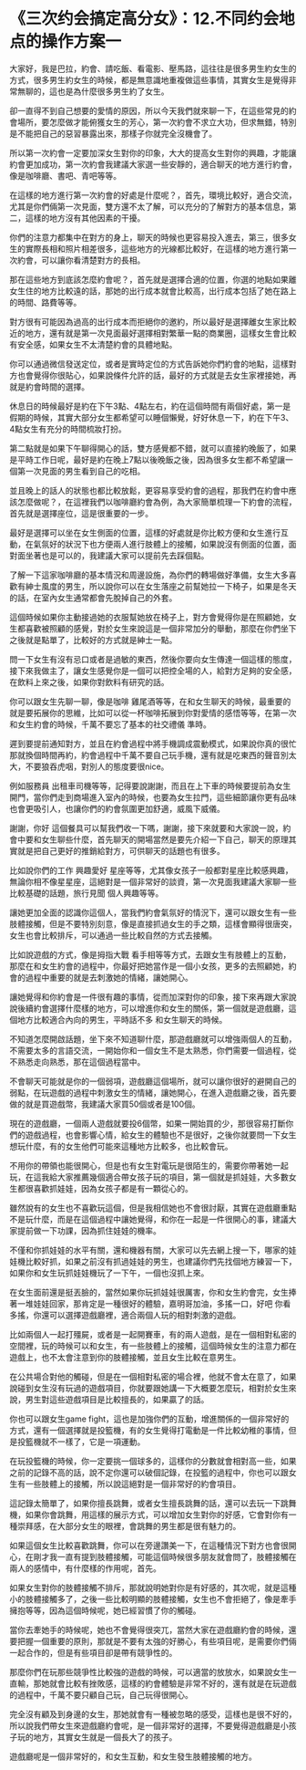# 《三次约会搞定高分女》：12.不同约会地点的操作方案一

大家好，我是巴拉，約會、請吃飯、看電影、壓馬路，這往往是很多男生約女生的方式，很多男生約女生的時候，都是無意識地重複做這些事情，其實女生是覺得非常無聊的，這也是為什麼很多男生約了女生。

卻一直得不到自己想要的愛情的原因，所以今天我們就來聊一下，在這些常見的約會場所，要怎麼做才能俯獲女生的芳心，第一次約會不求立大功，但求無錯，特別是不能把自己的惡習暴露出來，那樣子你就完全沒機會了。

所以第一次約會一定要加深女生對你的印象，大大的提高女生對你的興趣，才能讓約會更加成功，第一次約會我建議大家選一些安靜的，適合聊天的地方進行約會，像是咖啡廳、書吧、青吧等等。

在這樣的地方進行第一次約會的好處是什麼呢？，首先，環境比較好，適合交流，尤其是你們倆第一次見面，雙方還不太了解，可以充分的了解對方的基本信息，第二，這樣的地方沒有其他因素的干擾。

你們的注意力都集中在對方的身上，聊天的時候也更容易投入進去，第三，很多女生的實際長相和照片相差很多，這些地方的光線都比較好，在這樣的地方進行第一次約會，可以讓你看清楚對方的長相。

那在這些地方到底該怎麼約會呢？，首先就是選擇合適的位置，你選的地點如果離女生住的地方比較遠的話，那她的出行成本就會比較高，出行成本包括了她在路上的時間、路費等等。

對方很有可能因為過高的出行成本而拒絕你的邀約，所以最好是選擇離女生家比較近的地方，還有就是第一次見面最好選擇相對繁華一點的商業圈，這樣女生會比較有安全感，如果女生不太清楚約會的具體地點。

你可以通過微信發送定位，或者是實時定位的方式告訴她你們約會的地點，這樣對方也會覺得你很貼心，如果說條件允許的話，最好的方式就是去女生家裡接她，再就是約會時間的選擇。

休息日的時候最好是約在下午3點、4點左右，約在這個時間有兩個好處，第一是假期的時候，其實大部分女生都希望可以睡個懶覺，好好休息一下，約在下午3、4點女生有充分的時間梳妝打扮。

第二點就是如果下午聊得開心的話，雙方感覺都不錯，就可以直接約晚飯了，如果是平時工作日呢，最好是約在晚上7點以後晚飯之後，因為很多女生都不希望讓一個第一次見面的男生看到自己的吃相。

並且晚上的話人的狀態也都比較放鬆，更容易享受約會的過程，那我們在約會中應該怎麼做呢？，在這裡我們以咖啡廳約會為例，為大家簡單梳理一下約會的流程，首先就是選擇座位，這是很重要的一步。

最好是選擇可以坐在女生側面的位置，這樣的好處就是你比較方便和女生進行互動，在氣氛好的狀況下也方便兩人進行肢體上的接觸，如果說沒有側面的位置，面對面坐著也是可以的，我建議大家可以提前先去踩個點。

了解一下這家咖啡廳的基本情況和周邊設施，為你們的轉場做好準備，女生大多喜歡有紳士風度的男生，所以說你可以在女生落座之前幫她拉一下椅子，如果是冬天的話，在室內女生通常都會先脫掉自己的外套。

這個時候如果你主動接過她的衣服幫她放在椅子上，對方會覺得你是在照顧她，女生都喜歡被照顧的感覺，對於女生來說這是一個非常加分的舉動，那麼在你們坐下之後就是點單了，比較好的方式就是紳士一點。

問一下女生有沒有忌口或者是過敏的東西，然後你要向女生傳達一個這樣的態度，接下來我做主了，讓女生感覺你是一個可以把控全場的人，給對方足夠的安全感，在飲料上來之後，如果你對飲料有研究的話。

你可以跟女生先聊一聊，像是咖啡 雞尾酒等等，在和女生聊天的時候，最重要的就是要拓展你的思維，比如可以從一杯咖啡拓展到你對愛情的感悟等等，在第一次和女生約會的時候，千萬不要忘了基本的社交禮儀 準時。

遲到要提前通知對方，並且在約會過程中將手機調成震動模式，如果說你真的很忙 那就換個時間再約，約會過程中千萬不要自己玩手機，還有就是吃東西的聲音別太大，不要狼吞虎咽，對別人的態度要很nice。

例如服務員 出租車司機等等，記得要說謝謝，而且在上下車的時候要提前為女生開門，當你們走到商場進入室內的時候，也要為女生拉門，這些細節讓你更有品味也會更吸引人，也讓你們的約會氛圍更加舒適，威風下威儀。

謝謝，你好 這個餐具可以幫我們收一下嗎，謝謝，接下來就要和大家說一說，約會中要和女生聊些什麼，首先聊天的開場當然是要先介紹一下自己，聊天的原理其實就是把自己更好的推銷給對方，可供聊天的話題也有很多。

比如說你們的工作 興趣愛好 星座等等，尤其像女孩子一般都對星座比較感興趣，無論你相不像星星座，這絕對是一個非常好的談資，第一次見面我建議大家聊一些比較基礎的話題，旅行見聞 個人興趣等等。

讓她更加全面的認識你這個人，當我們約會氣氛好的情況下，還可以跟女生有一些肢體接觸，但是不要特別刻意，像是直接抓過女生的手之類，這樣會顯得很唐突，女生也會比較排斥，可以通過一些比較自然的方式去接觸。

比如說遊戲的方式，像是拇指大戰 看手相等等方式，去跟女生有肢體上的互動，那麼在和女生約會的過程中，你最好把她當作是一個小女孩，更多的去照顧她，約會的過程中重要的就是去刺激她的情緒，讓她開心。

讓她覺得和你約會是一件很有趣的事情，從而加深對你的印象，接下來再跟大家說說後續約會選擇什麼樣的地方，可以增進你和女生的關係，第一個就是遊戲廳，這個地方比較適合內向的男生，平時話不多 和女生聊天的時候。

不知道怎麼開啟話題，坐下來不知道聊什麼，那遊戲廳就可以增強兩個人的互動，不需要太多的言語交流，一開始你和一個女生不是太熟悉，你們需要一個過程，從不熟悉走向熟悉，那在這個過程當中。

不會聊天可能就是你的一個弱項，遊戲廳這個場所，就可以讓你很好的避開自己的弱點，在玩遊戲的過程中刺激女生的情緒，讓她開心，在進入遊戲廳之後，首先要做的就是買遊戲幣，我建議大家買50個或者是100個。

現在的遊戲廳，一個兩人遊戲就要投6個幣，如果一開始買的少，那很容易打斷你們的遊戲過程，也會影響心情，給女生的體驗也不是很好，之後你就要問一下女生想玩什麼，有的女生他們可能來這種地方比較多，也比較會玩。

不用你的帶領也能很開心，但是也有女生對電玩是很陌生的，需要你帶著她一起玩，在這我給大家推薦幾個適合帶女孩子玩的項目，第一個就是抓娃娃，大多數女生都很喜歡抓娃娃，因為女孩子都是有一顆從心的。

雖然說有的女生也不喜歡玩這個，但是我相信她也不會很討厭，其實在遊戲廳重點不是玩什麼，而是在這個過程中讓她覺得，和你在一起是一件很開心的事，建議大家提前做一下功課，因為抓住娃娃的機率。

不僅和你抓娃娃的水平有關，還和機器有關，大家可以先去網上搜一下，哪家的娃娃機比較好抓，如果之前沒有抓過娃娃的男生，也建議你們先找個地方練習一下，如果你和女生玩抓娃娃機玩了一下午，一個也沒抓上來。

在女生面前還是挺丟臉的，當然如果你玩抓娃娃很厲害，你和女生約會完，女生捧著一堆娃娃回家，那肯定是一種很好的體驗，嘉明哥加油，多搖一口，好吧 你看多搖，你還可以選擇遊戲廳裡，適合兩個人玩的相對刺激的遊戲。

比如兩個人一起打殭屍，或者是一起開賽車，有的兩人遊戲，是在一個相對私密的空間裡，玩的時候可以和女生，有一些肢體上的接觸，這個時候女生的注意力都在遊戲上，也不太會注意到你的肢體接觸，並且女生比較在意男生。

在公共場合對他的觸碰，但是在一個相對私密的場合裡，他就不會太在意了，如果說碰到女生沒有玩過的遊戲項目，你就要跟她講一下大概要怎麼玩，相對於女生來說，男生對這些遊戲項目是比較擅長的，如果贏了的話。

你也可以跟女生game fight，這也是加強你們的互動，增進關係的一個非常好的方式，還有一個選擇就是投籃機，有的女生覺得打電動是一件比較幼稚的事情，但是投籃機就不一樣了，它是一項運動。

在玩投籃機的時候，你一定要挑一個球多的，這樣你的分數就會相對高一些，如果之前的記錄不高的話，說不定你還可以破個記錄，在投籃的過程中，你也可以跟女生有一些肢體上的接觸，所以說這絕對是一個非常好的約會項目。

這記錄太簡單了，如果你擅長跳舞，或者女生擅長跳舞的話，還可以去玩一下跳舞機，如果你會跳舞，用這樣的展示方式，可以增加女生對你的好感，它會對你有一種崇拜感，在大部分女生的眼裡，會跳舞的男生都是很有魅力的。

如果這個女生比較喜歡跳舞，你可以在旁邊讚美一下，在這種情況下對方也會很開心，在剛才我一直有提到肢體接觸，可能這個時候很多朋友就會問了，肢體接觸在兩人的感情中，有什麼樣的作用呢，首先。

如果女生對你的肢體接觸不排斥，那就說明她對你是有好感的，其次呢，就是這種小的肢體接觸多了，之後一些比較明顯的肢體接觸，女生也不會拒絕了，像是牽手擁抱等等，因為這個時候呢，她已經習慣了你的觸碰。

當你去牽她手的時候呢，她也不會覺得很突兀，當然大家在遊戲廳約會的時候，還要把握一個重要的原則，那就是不要有太強的好勝心，有些項目呢，是需要你們倆一起合作的，但是有些項目卻是帶有競爭性的。

那麼你們在玩那些競爭性比較強的遊戲的時候，可以適當的放放水，如果說女生一直輸，那她就會比較有挫敗感，這樣的約會體驗是非常不好的，還有就是在玩遊戲的過程中，千萬不要只顧自己玩，自己玩得很開心。

完全沒有顧及到身邊的女生，那她就會有一種被忽略的感受，這樣也是很不好的，所以說我們帶女生來遊戲廳約會呢，是一個非常好的選擇，不要覺得遊戲廳是小孩子玩的地方，其實女生就是一個長大了的孩子。

遊戲廳呢是一個非常好的，和女生互動，和女生發生肢體接觸的地方。